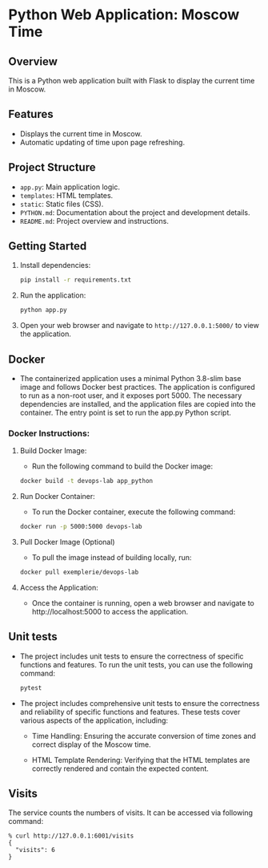 # Python Web Application: Moscow Time

## Overview

This is a Python web application built with Flask to display the current time in Moscow.

## Features

- Displays the current time in Moscow.
- Automatic updating of time upon page refreshing.

## Project Structure

- `app.py`: Main application logic.
- `templates`: HTML templates.
- `static`: Static files (CSS).
- `PYTHON.md`: Documentation about the project and development details.
- `README.md`: Project overview and instructions.

## Getting Started

1. Install dependencies:

   ```bash
   pip install -r requirements.txt

2. Run the application:

   ```bash
   python app.py

3. Open your web browser and navigate to `http://127.0.0.1:5000/` to view the application.

## Docker

- The containerized application uses a minimal Python 3.8-slim base image and follows Docker best practices. The
  application is configured to run as a non-root user, and it exposes port 5000. The necessary dependencies are
  installed, and the application files are copied into the container. The entry point is set to run the app.py Python
  script.

### Docker Instructions:

1. Build Docker Image:

    - Run the following command to build the Docker image:

    ```bash
   docker build -t devops-lab app_python

2. Run Docker Container:

    - To run the Docker container, execute the following command:

   ```bash
   docker run -p 5000:5000 devops-lab

3. Pull Docker Image (Optional)

    - To pull the image instead of building locally, run:

   ```bash
   docker pull exemplerie/devops-lab

4. Access the Application:

    - Once the container is running, open a web browser and navigate to http://localhost:5000 to access the application.

## Unit tests

- The project includes unit tests to ensure the correctness of specific functions and features. To run the unit tests, you can use the following command:

   ```bash
   pytest

- The project includes comprehensive unit tests to ensure the correctness and reliability of specific functions and features. These tests cover various aspects of the application, including:

   - Time Handling: Ensuring the accurate conversion of time zones and correct display of the Moscow time.

   - HTML Template Rendering: Verifying that the HTML templates are correctly rendered and contain the expected content.

## Visits

The service counts the numbers of visits. It can be accessed via following command:

```
% curl http://127.0.0.1:6001/visits
{
  "visits": 6
}
```


